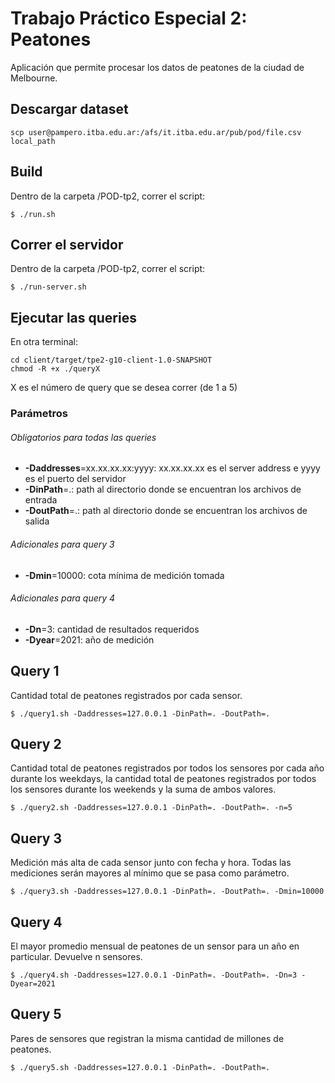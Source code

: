 # Trabajo Práctico Especial 2: Peatones

Aplicación que permite procesar los datos de peatones de la ciudad de Melbourne.

## Descargar dataset

```
scp user@pampero.itba.edu.ar:/afs/it.itba.edu.ar/pub/pod/file.csv local_path
```

## Build

Dentro de la carpeta /POD-tp2, correr el script:

	$ ./run.sh

## Correr el servidor

Dentro de la carpeta /POD-tp2, correr el script:

	$ ./run-server.sh

## Ejecutar las queries
En otra terminal:

```
cd client/target/tpe2-g10-client-1.0-SNAPSHOT
chmod -R +x ./queryX
```

X es el número de query que se desea correr (de 1 a 5)

### Parámetros

###### Obligatorios para todas las queries
- **-Daddresses**=xx.xx.xx.xx:yyyy: xx.xx.xx.xx es el server address e yyyy es el puerto del servidor
- **-DinPath**=.: path al directorio donde se encuentran los archivos de entrada 
- **-DoutPath**=.: path al directorio donde se encuentran los archivos de salida

###### Adicionales para query 3
- **-Dmin**=10000: cota mínima de medición tomada

###### Adicionales para query 4
- **-Dn**=3: cantidad de resultados requeridos
- **-Dyear**=2021: año de medición

## Query 1

Cantidad total de peatones registrados por cada sensor.

	$ ./query1.sh -Daddresses=127.0.0.1 -DinPath=. -DoutPath=.

## Query 2

Cantidad total de peatones registrados por todos los sensores por cada año durante los weekdays, 
la cantidad total de peatones registrados por todos los sensores durante los weekends y 
la suma de ambos valores.

	$ ./query2.sh -Daddresses=127.0.0.1 -DinPath=. -DoutPath=. -n=5

## Query 3

Medición más alta de cada sensor junto con fecha y hora. 
Todas las mediciones serán mayores al mínimo que se pasa como parámetro.

	$ ./query3.sh -Daddresses=127.0.0.1 -DinPath=. -DoutPath=. -Dmin=10000

## Query 4

El mayor promedio mensual de peatones de un sensor para un año en particular. Devuelve n sensores.

	$ ./query4.sh -Daddresses=127.0.0.1 -DinPath=. -DoutPath=. -Dn=3 -Dyear=2021

## Query 5

Pares de sensores que registran la misma cantidad de millones de peatones.

	$ ./query5.sh -Daddresses=127.0.0.1 -DinPath=. -DoutPath=. 
